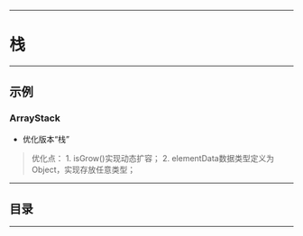 ------
# 栈

------
## 示例
### ArrayStack
- 优化版本“栈”
> 优化点：
    1. isGrow()实现动态扩容；
    2. elementData数据类型定义为Object，实现存放任意类型； 



------
## 目录



------